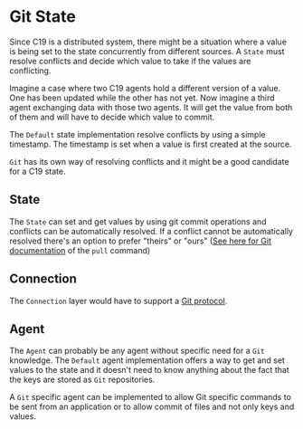# Git State

Since C19 is a distributed system, there might be a situation where a value is being set to the state concurrently from different sources.
A `State` must resolve conflicts and decide which value to take if the values are conflicting.

Imagine a case where two C19 agents hold a different version of a value. One has been updated while the other has not yet. Now imagine a third agent 
exchanging data with those two agents. It will get the value from both of them and will have to decide which value to commit.

The `Default` state implementation resolve conflicts by using a simple timestamp. The timestamp is set when a value is first created at the source.

`Git` has its own way of resolving conflicts and it might be a good candidate for a C19 state.

## State
The `State` can set and get values by using git commit operations and conflicts can be automatically resolved. If a conflict cannot be automatically resolved 
there's an option to prefer "theirs" or "ours" ([See here for Git documentation] of the `pull` command)

## Connection
The `Connection` layer would have to support a [Git protocol].

## Agent
The `Agent` can probably be any agent without specific need for a `Git` knowledge. The `Default` agent implementation offers a way to get and set values to the state 
and it doesn't need to know anything about the fact that the keys are stored as `Git` repositories.

A `Git` specific agent can be implemented to allow Git specific commands to be sent from an application or to allow commit of files and not only keys and values.

[See here for Git documentation]: https://git-scm.com/docs/git-pull#Documentation/git-pull.txt-ours
[Git protocol]: https://git-scm.com/book/en/v2/Git-Internals-Transfer-Protocols
